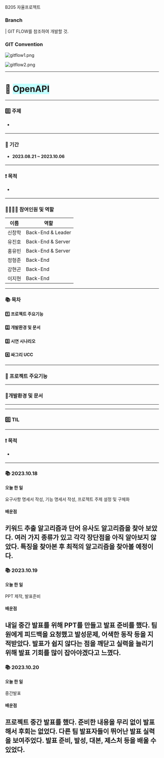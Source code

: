 B205 자율프로젝트

### Branch

| GIT FLOW를 참조하여 개발할 것.

### GIT Convention


![gitflow1.png](./gitflow1.png)

![gitflow2.png](./gitflow2.png)



---
# 🌊 <span style="background-color:#C0FFFF"> OpenAPI </span> 

---
### 0️⃣ 주제
- #### 
---
### 📅 기간
- #### 2023.08.21 ~ 2023.10.06
---
### ❗️ 목적
- #### 
---
### 👨‍👨‍👧‍👦 참여인원 및 역할
| 이름 | 역할 |
| ---- | ------------- |
| 신창학 | Back-End & Leader |
| 유진호 | Back-End & Server |
| 홍유빈 | Back-End & Server |
| 정형준 | Back-End |
| 강현곤 | Back-End |
| 이지현 | Back-End |
---
### 📚 목차
#### 1️⃣ 프로젝트 주요기능 
#### 2️⃣ 개발환경 및 문서
#### 3️⃣ 시연 시나리오
#### 4️⃣ 싸그리 UCC
---
### 👀 프로젝트 주요기능
--- 
### 📝개발환경 및 문서
---
---
### 0️⃣ TIL
---
### ❗️ 목적
- #### 
---
### 📚 2023.10.18
#### 오늘 한 일
요구사항 명세서 작성, 기능 명세서 작성, 프로젝트 주제 설정 및 구체화

#### 배운점
키워드 추출 알고리즘과 단어 유사도 알고리즘을 찾아 보았다. 
여러 가지 종류가 있고 각각 장단점을 아직 알아보지 않았다.
특징을 찾아본 후 최적의 알고리즘을 찾아볼 예정이다. 
---

### 📚 2023.10.19
#### 오늘 한 일
PPT 제작, 발표준비

#### 배운점
내일 중간 발표를 위해 PPT를 만들고 발표 준비를 했다. 팀원에게 피드백을 요청했고 발성문제, 어색한 동작 등을 지적받았다.
발표가 쉽지 않다는 점을 깨닫고 실력을 늘리기 위해 발표 기회를 많이 잡아야겠다고 느꼈다. 
---

### 📚 2023.10.20
#### 오늘 한 일
중간발표

#### 배운점
프로젝트 중간 발표를 했다. 준비한 내용을 무리 없이 발표해서 후회는 없었다. 다른 팀 발표자들이 뛰어난 발표 실력을 보여주었다.
발표 준비, 발성, 대본, 제스처 등을 배울 수 있었다.
---


